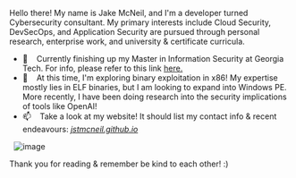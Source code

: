 Hello there! My name is Jake McNeil, and I'm a developer turned Cybersecurity consultant. My primary interests include 
Cloud Security, DevSecOps, and Application Security are pursued through personal research, enterprise work, and university 
& certificate curricula. 

- 🌱 &nbsp;&nbsp; Currently finishing up my Master in Information Security at Georgia Tech. For info, please refer to this link [here.](https://www.gatech.edu/academics/degrees/masters/cybersecurity-ms-cybersecurity)
- 🔭  &nbsp;&nbsp; At this time, I'm exploring binary exploitation in x86! My expertise mostly lies in ELF binaries, but I am looking
to expand into Windows PE. More recently, I have been doing research into the security implications of tools like OpenAI!
- 📫  &nbsp;&nbsp; Take a look at my website! It should list my contact info & recent endeavours: *[jstmcneil.github.io](jstmcneil.github.io)*

&nbsp;&nbsp;![image](https://c.tenor.com/4otr5S3l1agAAAAj/dancing-duckdancing.gif)

Thank you for reading & remember be kind to each other! :)

<!--
**jstmcneil/jstmcneil** is a ✨ _special_ ✨ repository because its `README.md` (this file) appears on your GitHub profile.

Here are some ideas to get you started:

- 🔭 I’m currently working on ...
- 🌱 I’m currently learning ...
- 👯 I’m looking to collaborate on ...
- 🤔 I’m looking for help with ...
- 💬 Ask me about ...
- 📫 How to reach me: ...
- 😄 Pronouns: ...
- ⚡ Fun fact: ...
-->
